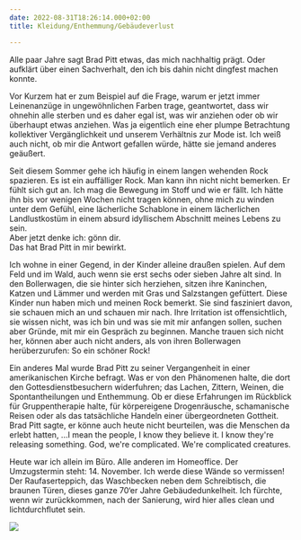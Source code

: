 ```yaml
---
date: 2022-08-31T18:26:14.000+02:00
title: Kleidung/Enthemmung/Gebäudeverlust

---
```

Alle paar Jahre sagt Brad Pitt etwas, das mich nachhaltig prägt. Oder aufklärt über einen Sachverhalt, den ich bis dahin nicht dingfest machen konnte.

Vor Kurzem hat er zum Beispiel auf die Frage, warum er jetzt immer Leinenanzüge in ungewöhnlichen Farben trage, geantwortet, dass wir ohnehin alle sterben und es daher egal ist, was wir anziehen oder ob wir überhaupt etwas anziehen. Was ja eigentlich eine eher plumpe Betrachtung kollektiver Vergänglichkeit und unserem Verhältnis zur Mode ist. Ich weiß auch nicht, ob mir die Antwort gefallen würde, hätte sie jemand anderes geäußert.

Seit diesem Sommer gehe ich häufig in einem langen wehenden Rock spazieren. Es ist ein auffälliger Rock. Man kann ihn nicht nicht bemerken. Er fühlt sich gut an. Ich mag die Bewegung im Stoff und wie er fällt. Ich hätte ihn bis vor wenigen Wochen nicht tragen können, ohne mich zu winden unter dem Gefühl, eine lächerliche Schablone in einem lächerlichen Landlustkostüm in einem absurd idyllischem Abschnitt meines Lebens zu sein.  
Aber jetzt denke ich: gönn dir.  
Das hat Brad Pitt in mir bewirkt.

Ich wohne in einer Gegend, in der Kinder alleine draußen spielen. Auf dem Feld und im Wald, auch wenn sie erst sechs oder sieben Jahre alt sind. In den Bollerwagen, die sie hinter sich herziehen, sitzen ihre Kaninchen, Katzen und Lämmer und werden mit Gras und Salzstangen gefüttert. Diese Kinder nun haben mich und meinen Rock bemerkt. Sie sind fasziniert davon, sie schauen mich an und schauen mir nach. Ihre Irritation ist offensichtlich, sie wissen nicht, was ich bin und was sie mit mir anfangen sollen, suchen aber Gründe, mit mir ein Gespräch zu beginnen. Manche trauen sich nicht her, können aber auch nicht anders, als von ihren Bollerwagen herüberzurufen: So ein schöner Rock!

Ein anderes Mal wurde Brad Pitt zu seiner Vergangenheit in einer amerikanischen Kirche befragt. Was er von den Phänomenen halte, die dort den Gottesdienstbesuchern widerfuhren; das Lachen, Zittern, Weinen, die Spontantheilungen und Enthemmung. Ob er diese Erfahrungen im Rückblick für Gruppentherapie halte, für körpereigene Drogenräusche, schamanische Reisen oder als das tatsächliche Handeln einer übergeordneten Gottheit. Brad Pitt sagte, er könne auch heute nicht beurteilen, was die Menschen da erlebt hatten, ...I mean the people, I know they believe it. I know they're releasing something. God, we're complicated. We're complicated creatures.

Heute war ich allein im Büro. Alle anderen im Homeoffice. Der Umzugstermin steht: 14. November. Ich werde diese Wände so vermissen! Der Raufaserteppich, das Waschbecken neben dem Schreibtisch, die braunen Türen, dieses ganze 70‘er Jahre Gebäudedunkelheit. Ich fürchte, wenn wir zurückkommen, nach der Sanierung, wird hier alles clean und lichtdurchflutet sein.

![](/uploads/wand-backstein.jpg)